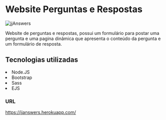 # Website Perguntas e Respostas
  ![jjAnswers](https://user-images.githubusercontent.com/69487022/123868955-c4387e80-d906-11eb-8a2d-1947d394afd6.png)




Website de perguntas e respostas, possui um formulário para postar uma pergunta e uma pagina dinâmica que apresenta o conteúdo da pergunta e um formulário de resposta.

## Tecnologias utilizadas
<li>Node.JS</li>
<li>Bootstrap</li>
<li>Sass</li>
<li>EJS</li>

### URL
https://jjanswers.herokuapp.com/
